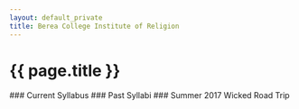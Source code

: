 ```yaml
---
layout: default_private
title: Berea College Institute of Religion
---
```

<h1>{{ page.title }}</h1>
### Current Syllabus
### Past Syllabi
### Summer 2017 Wicked Road Trip
